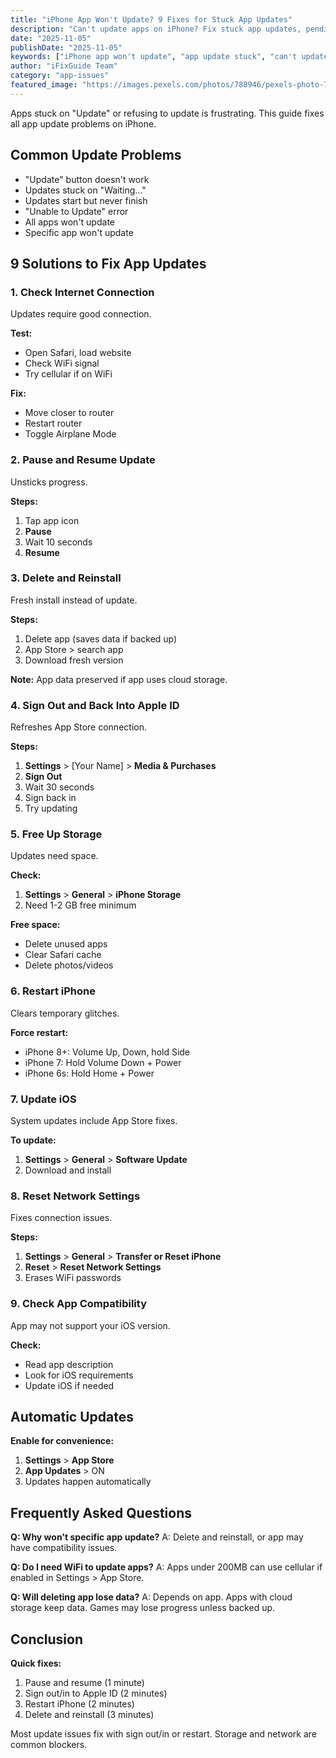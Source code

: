 ```yaml
---
title: "iPhone App Won't Update? 9 Fixes for Stuck App Updates"
description: "Can't update apps on iPhone? Fix stuck app updates, pending downloads, and App Store update problems with our troubleshooting guide."
date: "2025-11-05"
publishDate: "2025-11-05"
keywords: ["iPhone app won't update", "app update stuck", "can't update apps", "app update pending", "fix app updates"]
author: "iFixGuide Team"
category: "app-issues"
featured_image: "https://images.pexels.com/photos/788946/pexels-photo-788946.jpeg?auto=compress&cs=tinysrgb&w=1200"
---
```


Apps stuck on "Update" or refusing to update is frustrating. This guide fixes all app update problems on iPhone.

## Common Update Problems

- "Update" button doesn't work
- Updates stuck on "Waiting..."
- Updates start but never finish
- "Unable to Update" error
- All apps won't update
- Specific app won't update

## 9 Solutions to Fix App Updates

### 1. Check Internet Connection

Updates require good connection.

**Test:**
- Open Safari, load website
- Check WiFi signal
- Try cellular if on WiFi

**Fix:**
- Move closer to router
- Restart router
- Toggle Airplane Mode

### 2. Pause and Resume Update

Unsticks progress.

**Steps:**
1. Tap app icon
2. **Pause**
3. Wait 10 seconds
4. **Resume**

### 3. Delete and Reinstall

Fresh install instead of update.

**Steps:**
1. Delete app (saves data if backed up)
2. App Store > search app
3. Download fresh version

**Note:** App data preserved if app uses cloud storage.

### 4. Sign Out and Back Into Apple ID

Refreshes App Store connection.

**Steps:**
1. **Settings** > [Your Name] > **Media & Purchases**
2. **Sign Out**
3. Wait 30 seconds
4. Sign back in
5. Try updating

### 5. Free Up Storage

Updates need space.

**Check:**
1. **Settings** > **General** > **iPhone Storage**
2. Need 1-2 GB free minimum

**Free space:**
- Delete unused apps
- Clear Safari cache
- Delete photos/videos

### 6. Restart iPhone

Clears temporary glitches.

**Force restart:**
- iPhone 8+: Volume Up, Down, hold Side
- iPhone 7: Hold Volume Down + Power
- iPhone 6s: Hold Home + Power

### 7. Update iOS

System updates include App Store fixes.

**To update:**
1. **Settings** > **General** > **Software Update**
2. Download and install

### 8. Reset Network Settings

Fixes connection issues.

**Steps:**
1. **Settings** > **General** > **Transfer or Reset iPhone**
2. **Reset** > **Reset Network Settings**
3. Erases WiFi passwords

### 9. Check App Compatibility

App may not support your iOS version.

**Check:**
- Read app description
- Look for iOS requirements
- Update iOS if needed

## Automatic Updates

**Enable for convenience:**
1. **Settings** > **App Store**
2. **App Updates** > ON
3. Updates happen automatically

## Frequently Asked Questions

**Q: Why won't specific app update?**
A: Delete and reinstall, or app may have compatibility issues.

**Q: Do I need WiFi to update apps?**
A: Apps under 200MB can use cellular if enabled in Settings > App Store.

**Q: Will deleting app lose data?**
A: Depends on app. Apps with cloud storage keep data. Games may lose progress unless backed up.

## Conclusion

**Quick fixes:**
1. Pause and resume (1 minute)
2. Sign out/in to Apple ID (2 minutes)
3. Restart iPhone (2 minutes)
4. Delete and reinstall (3 minutes)

Most update issues fix with sign out/in or restart. Storage and network are common blockers.

